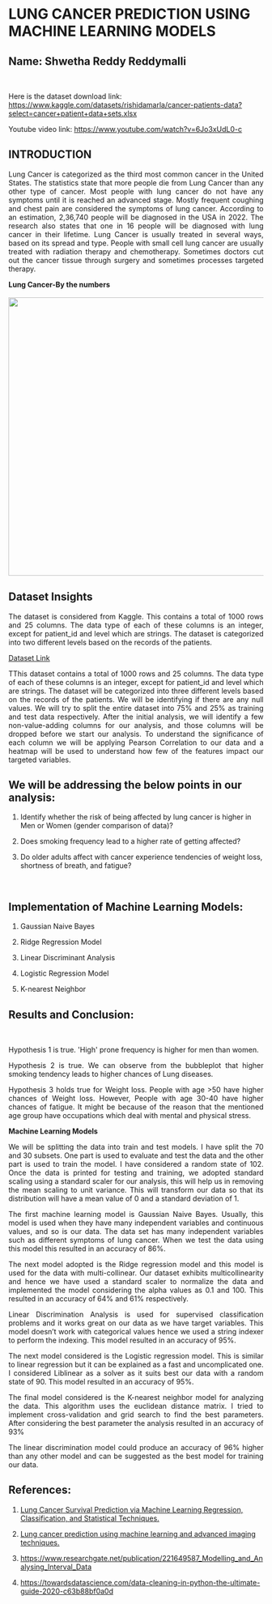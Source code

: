 
# LUNG CANCER PREDICTION USING MACHINE LEARNING MODELS

## Name: Shwetha Reddy Reddymalli
<br />

Here is the dataset download link: https://www.kaggle.com/datasets/rishidamarla/cancer-patients-data?select=cancer+patient+data+sets.xlsx

Youtube video link: https://www.youtube.com/watch?v=6Jo3xUdL0-c

## INTRODUCTION

<p align='justify'>Lung Cancer is categorized as the third most common cancer in the United States. The statistics state that more people die from Lung Cancer than any other type of cancer. Most people with lung cancer do not have any symptoms until it is reached an advanced stage. Mostly frequent coughing and chest pain are considered the symptoms of lung cancer. According to an estimation, 2,36,740 people will be diagnosed in the USA in 2022. The research also states that one in 16 people will be diagnosed with lung cancer in their lifetime. Lung Cancer is usually treated in several ways, based on its spread and type. People with small cell lung cancer are usually treated with radiation therapy and chemotherapy. Sometimes doctors cut out the cancer tissue through surgery and sometimes processes targeted therapy.
<br />

**Lung Cancer-By the numbers** 
<br />
<br />
<img src="https://images.ctfassets.net/yixw23k2v6vo/1OP4r4gfD87wjbCf4KjLOr/a4a306da0ed8380f3bdba2bf6979a578/LUNG_INFO_stats.png?fit=thumb&w=1648&h=928" width="550"/>
<br />

## Dataset Insights

<p align='justify'>The dataset is considered from Kaggle. This contains a total of 1000 rows and 25 columns. The data type of each of these columns is an integer, except for patient_id and level which are strings. The dataset is categorized into two different levels based on the records of the patients.
<br />

[Dataset Link](https://www.kaggle.com/datasets/rishidamarla/cancer-patients-data?select=cancer+patient+data+sets.xlsx)
<br />

<p align='justify'>TThis dataset contains a total of 1000 rows and 25 columns. The data type of each of these columns is an integer, except for patient_id and level which are strings. The dataset will be categorized into three different levels based on the records of the patients. We will be identifying if there are any null values. We will try to split the entire dataset into 75% and 25% as training and test data respectively. After the initial analysis, we will identify a few non-value-adding columns for our analysis, and those columns will be dropped before we start our analysis. To understand the significance of each column we will be applying Pearson Correlation to our data and a heatmap will be used to understand how few of the features impact our targeted variables. 
<br />

## We will be addressing the below points in our analysis:

1. Identify whether the risk of being affected by lung cancer is higher in Men or Women (gender comparison of data)?

2. Does smoking frequency lead to a higher rate of getting affected?

3. Do older adults affect with cancer experience tendencies of weight loss, shortness of breath, and fatigue?
<br />

## Implementation of Machine Learning Models:

1. Gaussian Naive Bayes

2. Ridge Regression Model

3. Linear Discriminant Analysis

4. Logistic Regression Model

5. K-nearest Neighbor

 ## Results and Conclusion:
<br />
 <p align='justify'>Hypothesis 1 is true. 'High' prone frequency is higher for men than women.<br>
 <p align='justify'>Hypothesis 2 is true. We can observe from the bubbleplot that higher smoking tendency leads to higher chances of Lung diseases.
 <p align='justify'>Hypothesis 3 holds true for Weight loss. People with age >50 have higher chances of Weight loss. However, People with age 30-40 have higher chances of fatigue. It might be because of the reason that the mentioned age group have occupations which deal with mental and physical stress.
<br />


**Machine Learning Models** 
 <p align='justify'>We will be splitting the data into train and test models. I have split the 70 and 30 subsets. One part is used to evaluate and test the data and the other part is used to train the model. I have considered a random state of 102. Once the data is printed for testing and training, we adopted standard scaling using a standard scaler for our analysis, this will help us in removing the mean scaling to unit variance. This will transform our data so that its distribution will have a mean value of 0 and a standard deviation of 1.
<br />

<p align='justify'>The first machine learning model is Gaussian Naive Bayes. Usually, this model is used when they have many independent variables and continuous values, and so is our data. The data set has many independent variables such as different symptoms of lung cancer. When we test the data using this model this resulted in an accuracy of 86%.
 

<p align='justify'>The next model adopted is the Ridge regression model and this model is used for the data with multi-collinear. Our dataset exhibits multicollinearity and hence we have used a standard scaler to normalize the data and implemented the model considering the alpha values as 0.1 and 100. This resulted in an accuracy of 64% and 61% respectively.
<p align='justify'>Linear Discrimination Analysis is used for supervised classification problems and it works great on our data as we have target variables. This model doesn’t work with categorical values hence we used a string indexer to perform the indexing. This model resulted in an accuracy of 95%.

<p align='justify'>The next model considered is the Logistic regression model. This is similar to linear regression but it can be explained as a fast and uncomplicated one. I considered Liblinear as a solver as it suits best our data with a random state of 90. This model resulted in an accuracy of 95%.

<p align='justify'>The final model considered is the K-nearest neighbor model for analyzing the data. This algorithm uses the euclidean distance matrix. I tried to implement cross-validation and grid search to find the best parameters. After considering the best parameter the analysis resulted in an accuracy of 93%

<p align='justify'>The linear discrimination model could produce an accuracy of 96% higher than any other model and can be suggested as the best model for training our data.
<br />

  ## References:

  1. [Lung Cancer Survival Prediction via Machine Learning Regression, Classification, and Statistical Techniques. ](https://www.ncbi.nlm.nih.gov/pmc/articles/PMC6634305/#:~:text=Studies%20have%20evaluated%20lung%20cancer%20patient%20survival%20by,%5D%2C%20and%20ensemble%20clustering-based%20approaches%20%5B%206%20%5D.)

2. [Lung cancer prediction using machine learning and advanced imaging techniques. ](https://pubmed.ncbi.nlm.nih.gov/30050768/)

3. https://www.researchgate.net/publication/221649587_Modelling_and_Analysing_Interval_Data
4. https://towardsdatascience.com/data-cleaning-in-python-the-ultimate-guide-2020-c63b88bf0a0d
